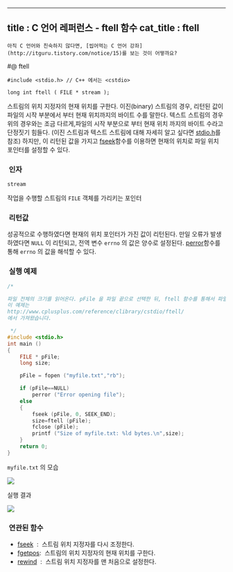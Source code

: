 ----------------
title : C 언어 레퍼런스 - ftell 함수
cat_title :  ftell
--------------



```warning
아직 C 언어와 친숙하지 않다면, [씹어먹는 C 언어 강좌](http://itguru.tistory.com/notice/15)를 보는 것이 어떻까요?

```

#@ ftell

```info
#include <stdio.h> // C++ 에서는 <cstdio>

long int ftell ( FILE * stream );

```

스트림의 위치 지정자의 현재 위치를 구한다.
이진(binary) 스트림의 경우, 리턴된 값이 파일의 시작 부분에서 부터 현재 위치까지의 바이트 수를 말한다.
텍스트 스트림의 경우 위의 경우와는 조금 다르게,파일의 시작 부분으로 부터 현재 위치 까지의 바이트 수라고 단정짓기 힘들다.
(이진 스트림과 텍스트 스트림에 대해 자세히 알고 싶다면 [stdio.h](http://itguru.tistory.com/34)를 참조) 하지만, 이 리턴된 값을 가지고 [fseek](http://itguru.tistory.com/72)함수를 이용하면 현재의 위치로 파일 위치 포인터를 설정할 수 있다.



###  인자


`stream`

작업을 수행할 스트림의 `FILE` 객체를 가리키는 포인터



###  리턴값




성공적으로 수행하였다면 현재의 위치 포인터가 가진 값이 리턴된다.
만일 오류가 발생하였다면 `NULL` 이 리턴되고, 전역 변수 `errno` 의 값은 양수로 설정된다. [perror](http://itguru.tistory.com/53)함수를 통해 `errno` 의 값을 해석할 수 있다.



###  실행 예제




```cpp
/*

파일 전체의 크기를 읽어온다. pFile 을 파일 끝으로 선택한 뒤, ftell 함수를 통해서 파일 처음 부터 pFile 까지, 즉 파일 처음 부터 끝 까지의 바이트 수를 계산한다.
이 예제는
http://www.cplusplus.com/reference/clibrary/cstdio/ftell/
에서 가져왔습니다.

 */
#include <stdio.h>
int main ()
{
    FILE * pFile;
    long size;

    pFile = fopen ("myfile.txt","rb");

    if (pFile==NULL)
        perror ("Error opening file");
    else
    {
        fseek (pFile, 0, SEEK_END);
        size=ftell (pFile);
        fclose (pFile);
        printf ("Size of myfile.txt: %ld bytes.\n",size);
    }
    return 0;
}
```


`myfile.txt` 의 모습


![](http://img1.daumcdn.net/thumb/R1920x0/?fname=http%3A%2F%2Fcfile25.uf.tistory.com%2Fimage%2F1858FF104BD2ACF234484A)

실행 결과


![](http://img1.daumcdn.net/thumb/R1920x0/?fname=http%3A%2F%2Fcfile2.uf.tistory.com%2Fimage%2F134E27104BD2ACF2879D3F)




###  연관된 함수

*  [fseek](http://itguru.tistory.com/72)  :  스트림 위치 지정자를 다시 조정한다.
*  [fgetpos](http://itguru.tistory.com/70):  스트림의 위치 지정자의 현재 위치를 구한다.
*  [rewind](http://itguru.tistory.com/75)  :  스트림 위치 지정자를 맨 처음으로 설정한다.







